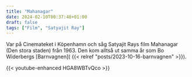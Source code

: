 ```yaml
---
title: "Mahanagar"
date: 2024-02-10T00:37:48+01:00
draft: false
tags: ["Film", "Satyajit Ray"]
---
```


Var på Cinemateket i Köpenhamn och såg Satyajit Rays film Mahanagar (Den stora staden) från 1963. Den kom alltså ut samma år som Bo Widerbergs [Barnvagnen]( {{< relref "posts/2023-10-16-barnvagnen" >}}).

{{< youtube-enhanced HGA8WBTvQco >}}

<!--
https://www.kiroule.com/article/use-video-embeds-in-hugo-theme/
# Providing only the video ID as the named id parameter
{{< youtube-enhanced id="qtIqKaDlqXo" >}}

# Providing values for named id, title, and start parameters
{{< youtube-enhanced id="qtIqKaDlqXo" title="Hugo Introduction" start="120" >}}
-->
